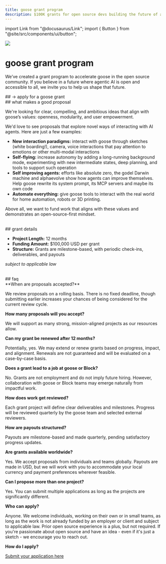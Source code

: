 ```yaml
---
title: goose grant program
description: $100K grants for open source devs building the future of agentic AI.
---
```


import Link from "@docusaurus/Link";
import { Button } from "@site/src/components/ui/button";

![](/img/goose-grant-program.png)

# goose grant program

We’ve created a grant program to accelerate goose in the open source community. If you believe in a future where agentic AI is open and accessible to all, we invite you to help us shape that future.

<Link to="https://forms.gle/psHBhj8xFY8q1nHP7" target="_blank" rel="noopener noreferrer">
    ##  → apply for a goose grant
</Link>

<br/>
  <Link className="button button--primary button-grant">
    ## what makes a good proposal
  </Link>
<br/>

We're looking for clear, compelling, and ambitious ideas that align with goose’s values: openness, modularity, and user empowerment.

We'd love to see proposals that explore novel ways of interacting with AI agents. Here are just a few examples:

- **New interaction paradigms:** interact with goose through sketches (white boarding!), camera, voice interactions that pay attention to emotions or other multi-modal interactions
- **Self-flying:** increase autonomy by adding a long-running background mode, experimenting with new intermediate states, deep planning, and tools to support such operation
- **Self improving agents:** efforts like absolute zero, the godel Darwin machine and alphaevolve show how agents can improve themselves. Help goose rewrite its system prompt, its MCP servers and maybe its own code
- **Automate everything:** give goose tools to interact with the real world for home automation, robots or 3D printing.

Above all, we want to fund work that aligns with these values and demonstrates an open-source-first mindset.


<br/>
  <Link className="button button--primary button-grant">
    ## grant details
  </Link>
<br/>

- **Project Length:** 12 months
- **Funding Amount:** $100,000 USD per grant
- **Structure:** Grants are milestone-based, with periodic check-ins, deliverables, and payouts

_subject to applicable law_

<br/>
  <Link className="button button--primary button-grant">
    ## faq
  </Link>
<br/>
**When are proposals accepted?**

We review proposals on a rolling basis. There is no fixed deadline, though submitting earlier increases your chances of being considered for the current review cycle.

**How many proposals will you accept?**

We will support as many strong, mission-aligned projects as our resources allow.

**Can my grant be renewed after 12 months?**

Potentially, yes. We may extend or renew grants based on progress, impact, and alignment. Renewals are not guaranteed and will be evaluated on a case-by-case basis.

**Does a grant lead to a job at goose or Block?**

No. Grants are not employment and do not imply future hiring. However, collaboration with goose or Block teams may emerge naturally from impactful work.

**How does work get reviewed?**

Each grant project will define clear deliverables and milestones. Progress will be reviewed quarterly by the goose team and selected external reviewers.

**How are payouts structured?**

Payouts are milestone-based and made quarterly, pending satisfactory progress updates.

**Are grants available worldwide?**

Yes. We accept proposals from individuals and teams globally. Payouts are made in USD, but we will work with you to accommodate your local currency and payment preferences wherever feasible.

**Can I propose more than one project?**

Yes. You can submit multiple applications as long as the projects are significantly different.

**Who can apply?**

Anyone. We welcome individuals, working on their own or in small teams, as long as the work is not already funded by an employer or client and subject to applicable law. Prior open source experience is a plus, but not required. If you're passionate about open source and have an idea - even if it's just a sketch - we encourage you to reach out.

**How do I apply?**

[Submit your application here](https://forms.gle/psHBhj8xFY8q1nHP7)

<head>
  <meta property="og:title" content="goose grant program" />
  <meta property="og:type" content="article" />
  <meta property="og:url" content="https://block.github.io/goose/grants" />
  <meta property="og:description" content="$100K grants for open source devs building the future of agentic AI." />
  <meta property="og:image" content="https://block.github.io/goose/assets/images/goose-grant-program-3ede164a454d9f29e779108c63773416.png" />
  <meta name="twitter:card" content="summary_large_image" />
  <meta property="twitter:domain" content="block.github.io/goose" />
  <meta name="twitter:title" content="goose grant program" />
  <meta name="twitter:description" content="$100K grants for open source devs building the future of agentic AI." />
  <meta name="twitter:image" content="https://block.github.io/goose/assets/images/goose-grant-program-3ede164a454d9f29e779108c63773416.png" />
</head>